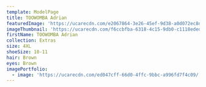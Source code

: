```yaml
---
template: ModelPage
title: TOOWOMBA Adrian
featuredImage: 'https://ucarecdn.com/e2067864-3e26-45ef-9d38-a0d072ec8df6/'
imageThumbnail: 'https://ucarecdn.com/f6ccbfba-6318-4c15-9db0-c1118eded189/'
firstName: TOOWOMBA Adrian
collection: Extras
size: 4XL
shoeSize: 10-11
hair: Brown
eyes: Brown
imagePortfolio:
  - image: 'https://ucarecdn.com/ed047cff-66d0-4ffc-9bbc-a996fd7f4c09/'
---
```


